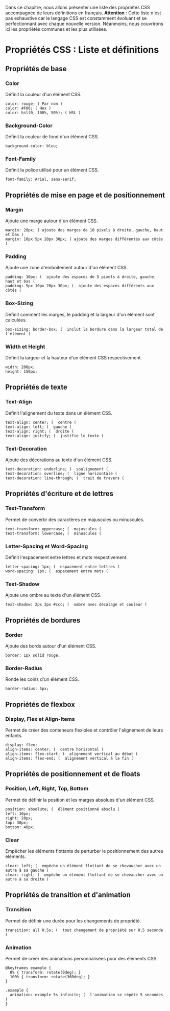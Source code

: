 Dans ce chapitre, nous allons présenter une liste des propriétés CSS accompagnée de leurs définitions en français.
**Attention** : Cette liste n'est pas exhaustive car le langage CSS est constamment évoluant et se perfectionnant avec chaque nouvelle version. Néanmoins, nous couvrirons ici les propriétés communes et les plus utilisées.
# Propriétés CSS : Liste et définitions
## Propriétés de base
### Color
Définit la couleur d'un élément CSS.
```
color: rouge; ( Par nom )
color: #F00; ( Hex )
color: hsl(0, 100%, 50%); ( HSL )
```
### Background-Color
Définit la couleur de fond d'un élément CSS.
```
background-color: bleu;
```
### Font-Family
Définit la police utilisé pour un élément CSS.
```
font-family: Arial, sans-serif;
```
## Propriétés de mise en page et de positionnement
### Margin
Ajoute une marge autour d'un élément CSS.
```
margin: 20px; ( ajoute des marges de 10 pixels à droite, gauche, haut et bas )
margin: 10px 5px 20px 30px; ( ajoute des marges différentes aux côtés )
```
### Padding
Ajoute une zone d'emboîtement autour d'un élément CSS.
```
padding: 10px; (  ajoute des espaces de 5 pixels à droite, gauche, haut et bas ( 
padding: 5px 10px 20px 30px; (  ajoute des espaces différents aux côtés ( 
```
### Box-Sizing
Définit comment les marges, le padding et la largeur d'un élément sont calculées.
```
box-sizing: border-box; (  inclut la bordure dans la largeur total de l'élément ( 
```
### Width et Height
Définit la largeur et la hauteur d'un élément CSS respectivement.
```
width: 200px;
height: 150px;
```
## Propriétés de texte
### Text-Align
Définit l'alignement du texte dans un élément CSS.
```
text-align: center; (  centre ( 
text-align: left; (  gauche ( 
text-align: right; (  droite ( 
text-align: justify; (  justifie le texte ( 
```
### Text-Decoration
Ajoute des décorations au texte d'un élément CSS.
```
text-decoration: underline; (  soulignement ( 
text-decoration: overline; (  ligne horizontale ( 
text-decoration: line-through; (  trait de travers ( 
```
## Propriétés d'écriture et de lettres
### Text-Transform
Permet de convertir des caractères en majuscules ou minuscules.
```
text-transform: uppercase; (  majuscules ( 
text-transform: lowercase; (  minuscules ( 
```
### Letter-Spacing et Word-Spacing
Définit l'espacement entre lettres et mots respectivement.
```
letter-spacing: 1px; (  espacement entre lettres ( 
word-spacing: 1px; (  espacement entre mots ( 
```
### Text-Shadow
Ajoute une ombre au texte d'un élément CSS.
```
text-shadow: 2px 2px #ccc; (  ombre avec décalage et couleur ( 
```
## Propriétés de bordures
### Border
Ajoute des bords autour d'un élément CSS.
```
border: 1px solid rouge;
```
### Border-Radius
Ronde les coins d'un élément CSS.
```
border-radius: 5px;
```
## Propriétés de flexbox
### Display, Flex et Align-Items
Permet de créer des conteneurs flexibles et contrôler l'alignement de leurs enfants.
```
display: flex;
align-items: center; (  centre horizontal ( 
align-items: flex-start; (  alignement vertical au début ( 
align-items: flex-end; (  alignement vertical à la fin ( 
```
## Propriétés de positionnement et de floats
### Position, Left, Right, Top, Bottom
Permet de définir la position et les marges absolues d'un élément CSS.
```
position: absolute; (  élément positionné absolu ( 
left: 10px;
right: 20px;
top: 30px;
bottom: 40px;
```
### Clear
Empêcher les éléments flottants de perturber le positionnement des autres éléments.
```
clear: left; (  empêche un élément flottant de se chevaucher avec un autre à sa gauche ( 
clear: right; (  empêche un élément flottant de se chevaucher avec un autre à sa droite ( 
```
## Propriétés de transition et d'animation
### Transition
Permet de définir une durée pour les changements de propriété.
```
transition: all 0.5s; (  tout changement de propriété sur 0,5 seconde ( 
```
### Animation
Permet de créer des animations personnalisées pour des éléments CSS.
```
@keyframes example {
  0% { transform: rotate(0deg); }
  100% { transform: rotate(360deg); }
}

.example {
  animation: example 5s infinite; (  l'animation se répète 5 secondes ( 
}
```
